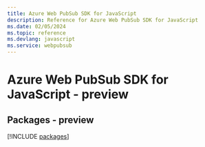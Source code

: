 ```yaml
---
title: Azure Web PubSub SDK for JavaScript
description: Reference for Azure Web PubSub SDK for JavaScript
ms.date: 02/05/2024
ms.topic: reference
ms.devlang: javascript
ms.service: webpubsub
---
```

# Azure Web PubSub SDK for JavaScript - preview
## Packages - preview
[!INCLUDE [packages](web-pubsub-index.md)]